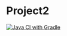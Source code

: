 # Project2
[![Java CI with Gradle](https://github.com/BeyondDeGrave88/project2/actions/workflows/gradle.yml/badge.svg)](https://github.com/BeyondDeGrave88/project2/actions/workflows/gradle.yml)
